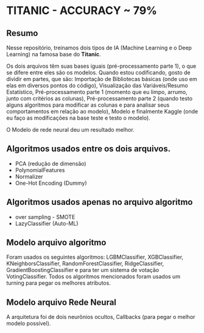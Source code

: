 # TITANIC - ACCURACY ~ 79%
## Resumo
Nesse repositório, treinamos dois tipos de IA (Machine Learning e o Deep Learning) na famosa base do **Titanic**.

Os dois arquivos têm suas bases iguais (pré-processamento parte 1), o que se difere entre eles são os modelos. Quando estou codificando, gosto de dividir em partes, que são: Importação de Bibliotecas básicas (onde uso em elas em diversos pontos do código), Visualização das Variáveis/Resumo Estatístico, Pré-processamento parte 1 (momento que eu limpo, arrumo, junto com critérios as colunas), Pré-processamento parte 2 (quando testo alguns algoritmos para modificar as colunas e para analisar seus comportamentos em relação ao modelo), Modelo e finalmente Kaggle (onde eu faço as modificações na base teste e testo o modelo).

O Modelo de rede neural deu um resultado melhor.

## Algoritmos usados entre os dois arquivos.
- PCA (redução de dimensão)
- PolynomialFeatures 
- Normalizer
- One-Hot Encoding (Dummy)

## Algoritmos usados apenas no arquivo algoritmo 
- over sampling - SMOTE 
- LazyClassifier (Auto-ML)

## Modelo arquivo algoritmo
Foram usados os seguintes algoritmos: LGBMClassifier, XGBClassifier, KNeighborsClassifier, RandomForestClassifier, RidgeClassifier, GradientBoostingClassifier e para ter um sistema de votação VotingClassifier. Todos os algoritmos mencionados foram usados um turning para pegar os melhores atributos.

## Modelo arquivo Rede Neural
A arquitetura foi de dois neurônios ocultos, Callbacks (para pegar o melhor modelo possível).
